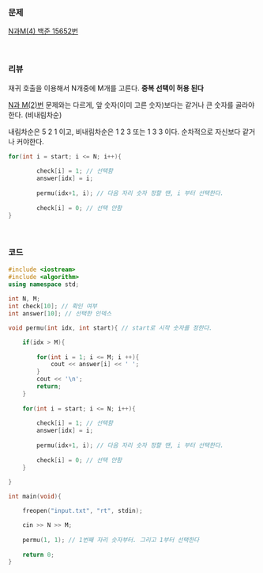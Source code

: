 ### 문제

[N과M(4) 백준 15652번](https://www.acmicpc.net/problem/15652)

</br>

### 리뷰

재귀 호출을 이용해서 N개중에 M개를 고른다. **중복 선택이 허용 된다** 

[N과 M(2)번](https://www.acmicpc.net/problem/15650) 문제와는 다르게, 앞 숫자(이미 고른 숫자)보다는 같거나 큰 숫자를 골라야 한다. (비내림차순)

내림차순은 5 2 1 이고, 비내림차순은 1 2 3 또는 1 3 3 이다. 순차적으로 자신보다 같거나 커야한다. 

```c++
for(int i = start; i <= N; i++){ 
						
		check[i] = 1; // 선택함 
		answer[idx] = i;
		
		permu(idx+1, i); // 다음 자리 숫자 정할 땐, i 부터 선택한다.  
		
		check[i] = 0; // 선택 안함  
}
```



</br>

### 코드

```c++
#include <iostream>
#include <algorithm>
using namespace std;
 
int N, M;
int check[10]; // 확인 여부  
int answer[10]; // 선택한 인덱스  

void permu(int idx, int start){ // start로 시작 숫자를 정한다.  

 	if(idx > M){
 	
 		for(int i = 1; i <= M; i ++){
 			cout << answer[i] << ' ';
		}
		cout << '\n';
		return; 
	}
	
	for(int i = start; i <= N; i++){ 
						
		check[i] = 1; // 선택함 
		answer[idx] = i;
		
		permu(idx+1, i); // 다음 자리 숫자 정할 땐, i 부터 선택한다.  
		
		check[i] = 0; // 선택 안함  
	}
 
}

int main(void){

	freopen("input.txt", "rt", stdin);

	cin >> N >> M;
	
 	permu(1, 1); // 1번째 자리 숫자부터. 그리고 1부터 선택한다  
	
	return 0;	
}
```



